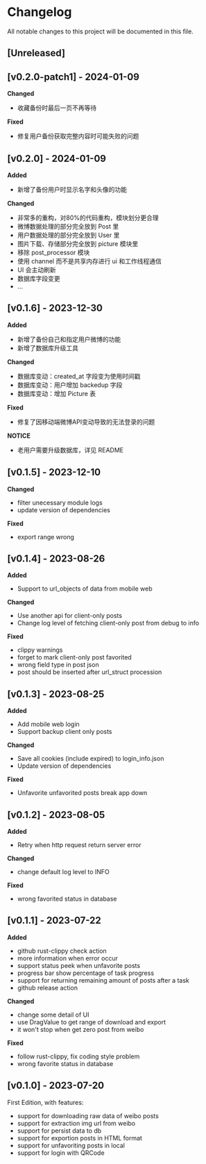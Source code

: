 # Changelog

All notable changes to this project will be documented in this file.

## [Unreleased]

## [v0.2.0-patch1] - 2024-01-09
**Changed**
- 收藏备份时最后一页不再等待

**Fixed**
- 修复用户备份获取完整内容时可能失败的问题

## [v0.2.0] - 2024-01-09
**Added**
- 新增了备份用户时显示名字和头像的功能

**Changed**
- 非常多的重构，对80%的代码重构，模块划分更合理
- 微博数据处理的部分完全放到 Post 里
- 用户数据处理的部分完全放到 User 里
- 图片下载、存储部分完全放到 picture 模块里
- 移除 post_processor 模块
- 使用 channel 而不是共享内存进行 ui 和工作线程通信
- UI 会主动刷新
- 数据库字段变更
- ...

## [v0.1.6] - 2023-12-30

**Added**
- 新增了备份自己和指定用户微博的功能
- 新增了数据库升级工具

**Changed**
- 数据库变动：created_at 字段变为使用时间戳
- 数据库变动：用户增加 backedup 字段
- 数据库变动：增加 Picture 表

**Fixed**
- 修复了因移动端微博API变动导致的无法登录的问题

**NOTICE**
- 老用户需要升级数据库，详见 README

## [v0.1.5] - 2023-12-10

**Changed**
- filter unecessary module logs
- update version of dependencies

**Fixed**
- export range wrong

## [v0.1.4] - 2023-08-26

**Added**
- Support to url_objects of data from mobile web

**Changed**
- Use another api for client-only posts
- Change log level of fetching client-only post from debug to info

**Fixed**
- clippy warnings
- forget to mark client-only post favorited
- wrong field type in post json
- post should be inserted after url_struct procession

## [v0.1.3] - 2023-08-25

**Added**
- Add mobile web login
- Support backup client only posts

**Changed**
- Save all cookies (include expired) to login_info.json
- Update version of dependencies

**Fixed**
- Unfavorite unfavorited posts break app down

## [v0.1.2] - 2023-08-05

**Added**
- Retry when http request return server error

**Changed**
- change default log level to INFO

**Fixed**
- wrong favorited status in database

## [v0.1.1] - 2023-07-22

**Added**
- github rust-clippy check action
- more information when error occur
- support status peek when unfavorite posts
- progress bar show percentage of task progress
- support for returning remaining amount of posts after a task
- github release action

**Changed**
- change some detail of UI
- use DragValue to get range of download and export
- it won't stop when get zero post from weibo

**Fixed**
- follow rust-clippy, fix coding style problem
- wrong favorite status in database

## [v0.1.0] - 2023-07-20

First Edition, with features:
- support for downloading raw data of weibo posts
- support for extraction img url from weibo
- support for persist data to db
- support for exportion posts in HTML format
- support for unfavoriting posts in local
- support for login with QRCode
